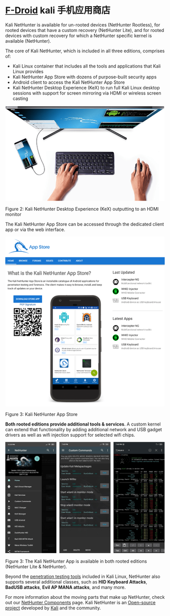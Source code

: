 # [F-Droid](http://www.kali.org/docs/nethunter) kali 手机应用商店

Kali NetHunter is available for un-rooted devices (NetHunter Rootless), for rooted devices that have a custom recovery (NetHunter Lite), and for rooted devices with custom recovery for which a NetHunter specific kernel is available (NetHunter).

The core of Kali NetHunter, which is included in all three editions, comprises of:

- Kali Linux container that includes all the tools and applications that Kali Linux provides
- Kali NetHunter App Store with dozens of purpose-built security apps
- Android client to access the Kali NetHunter App Store
- Kali NetHunter Desktop Experience (KeX) to run full Kali Linux desktop sessions with support for screen mirroring via HDMI or wireless screen casting

[![img](NetHunter-Kex.png)](https://www.kali.org/docs/nethunter/NetHunter-Kex.png)

Figure 2: Kali NetHunter Desktop Experience (KeX) outputting to an HDMI monitor

The Kali NetHunter App Store can be accessed through the dedicated client app or via the web interface.

[![img](nethunter-store-02-16891755784744.png)](https://www.kali.org/docs/nethunter/nethunter-store-02.png)

Figure 3: Kali NetHunter App Store

**Both rooted editions provide additional tools & services**. A custom kernel can extend that functionality by adding additional network and USB gadget drivers as well as wifi injection support for selected wifi chips.

[![img](NetHunter-App.png)](https://www.kali.org/docs/nethunter/NetHunter-App.png)

Figure 3: The Kali NetHunter App is available in both rooted editions (NetHunter Lite & NetHunter).

Beyond the [penetration testing tools](https://www.kali.org/tools) included in Kali Linux, NetHunter also supports several additional classes, such as **HID Keyboard Attacks**, **BadUSB attacks**, **Evil AP MANA attacks**, and many more.

For more information about the moving parts that make up NetHunter, check out our [NetHunter Components](https://www.kali.org/docs/nethunter/nethunter-components/) page. Kali NetHunter is an [Open-source project](https://www.kali.org/docs/policy/kali-linux-open-source-policy/) developed by [Kali](https://www.kali.org/) and the community.

